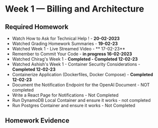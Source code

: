 # Week 1 — Billing and Architecture


## Required Homework 

- Watch How to Ask for Technical Help ! - **20-02-2023**  
- Watched Grading Homework Summaries - **19-02-23** 
- Watched Week 1 - Live Streamed Video - ** 17-02-23**
- Remember to Commit Your Code - **in progress 16-02-2023**
- Watched Chirag's Week 1 - **Completed - Completed 12-02-23**
- Watched Ashish's Week 1 - Container Security Considerations - **Completed 12-02-23**
- Containerize Application (Dockerfiles, Docker Compose) - **Completed 12-02-23**
- Document the Notification Endpoint for the OpenAI Document -  NOT completed 
- Write a React Page for Notifications - Not Completed 
- Run DynamoDB Local Container and ensure it works 	- not completed  
- Run Postgres Container and ensure it works - Not Completed 

## Homework Evidence

